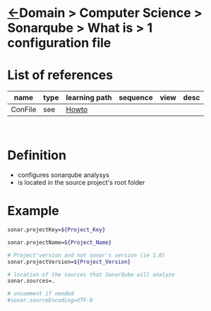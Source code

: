 <head><link rel="stylesheet" href="../../../md.css"/><script src="../../../md.js"></script></head>


[//]: #(Reference)
[Repo_Readme]:    ../list/object_list.md
[ConFile_Howto]:  ../howto/conffile_howto.md

# [&larr;][Repo_Readme]Domain > Computer Science > Sonarqube > What is > 1 configuration file
# List of references
|name|type|learning path|sequence|view|desc|
|-|-|-|-|-|-|
|ConFile|see|[Howto][ConFile_Howto]|
<br>


# Definition
- configures sonarqube analysys
- is located in the source project's root folder

# Example
```bash
sonar.projectKey=${Project_Key}

sonar.projectName=${Project_Name}

# Project'version and not sonar's version (ie 1.0)
sonar.projectVersion=${Project_Version}

# location of the sources that SonarQube will analyze
sonar.sources=.

# uncomment if needed
#sonar.sourceEncoding=UTF-8
```